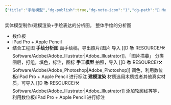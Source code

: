 ```yaml
---
{"title":"手绘模型","dg-publish":true,"dg-note-icon":"1","dg-path":"🌳 Major/Chart/02 中期分析/手绘模型.md","permalink":"/🌳 Major/Chart/02 中期分析/手绘模型/","dgPassFrontmatter":true,"noteIcon":"1","created":"2024-07-04T13:45:17.000+08:00","updated":"2024-11-05T23:18:33.141+08:00"}
---
```


实体模型制作/建模渲染+手绘表达的分析图。
整体手绘的分析图
-   数位板
-   iPad Pro + Apple Pencil
-   结合工程图
**手绘分析图**
画手绘稿，导出照片/图片
导入 [[D 📚 RESOURCE/⚒️ Software/Adobe/Adobe_Illustrator\|Adobe_Illustrator]]，「图片描摹」
分类图层，打组，填色，标注，图标
**手工模型**
拍照，导入 [[D 📚 RESOURCE/⚒️ Software/Adobe/Adobe_Photoshop\|Adobe_Photoshop]] 调色，利用数位板/iPad Pro + Apple Pencil 进行标注
**建模渲染**
材质选用木质或者其他真实材质，可导入 [[D 📚 RESOURCE/⚒️ Software/Adobe/Adobe_Illustrator\|Adobe_Illustrator]] 添加轮廓线等等，利用数位板/iPad Pro + Apple Pencil 进行标注